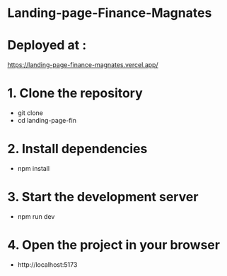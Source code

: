 # Landing-page-Finance-Magnates

# Deployed at :
https://landing-page-finance-magnates.vercel.app/

# 1. Clone the repository
- git clone 
- cd landing-page-fin

# 2. Install dependencies
- npm install

# 3. Start the development server
- npm run dev

# 4. Open the project in your browser
- http://localhost:5173